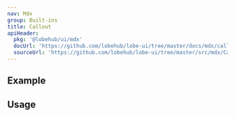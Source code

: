 ```yaml
---
nav: Mdx
group: Built-ins
title: Callout
apiHeader:
  pkg: '@lobehub/ui/mdx'
  docUrl: 'https://github.com/lobehub/lobe-ui/tree/master/docs/mdx/callout.md'
  sourceUrl: 'https://github.com/lobehub/lobe-ui/tree/master/src/mdx/Callout/index.tsx'
---
```


## Example

<code src="./demos/callout.tsx" ></code>

## Usage

<code src="./demos/callout-story.tsx" nopadding></code>
